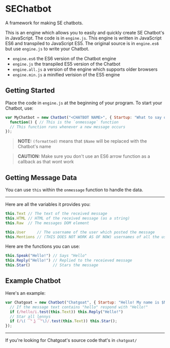 # SEChatbot
A framework for making SE chatbots.

This is an engine which allows you to easily and quickly create SE Chatbot's in JavaScript. The code is in `engine.js`. This engine is written in JavaScript ES6 and transpiled to JavaScript ES5. The original source is in `engine.es6` but use `engine.js` to write your Chatbot.

 - `engine.es6` the ES6 version of the Chatbot engine
 - `engine.js`  the transpiled ES5 version of the Chatbot
 - `engine.all.js` a version of the engine which supports older browsers
 - `engine.min.js` a minified verision of the ES5 engine

## Getting Started

Place the code in `engine.js` at the beginning of your program. To start your Chatbot, use:

```js
var MyChatbot = new Chatbot("<CHATBOT NAME>", { Startup: "What to say on the chatbot's startup (formatted)" },
  function() { // This is the `onmessage` function
  // This function runs whenever a new message occurs
});
```

> **NOTE:** `(formatted)` means that `$Name` will be replaced with the Chatbot's name

> **CAUTION:** Make sure you don't use an ES6 arrow function as a callback as that wont work

## Getting Message Data

You can use `this` within the `onmessage` function to handle the data.

---

Here are all the variables it provides you:

```js
this.Text // The text of the received message 
this.HTML // HTML of the received message (as a string)
this.Raw  // The messages DOM element

this.User     // The username of the user which posted the message
this.Mentions // (THIS DOES NOT WORK AS OF NOW) usernames of all the users @-mentioned in the message
```

Here are the functions you can use:

```js
this.Speak("Hello!") // Says "Hello"
this.Reply("Hello!") // Replied to the receieved message
this.Star()          // Stars the message
```

## Example Chatbot

Here's an example:

```js
var Chatgoat = new Chatbot("Chatgoat", { Startup: "Hello! My name is $Name!" }, function() {
  // If the message text contains "hello" respond with "Hello!"
  if (/hello/i.test(this.Text)) this.Reply("Hello!")
  // Star all lennys
  if (/\( ͡° ͜ʖ ͡°\)/.test(this.Text)) this.Star();
});
```

---

If you're looking for Chatgoat's source code that's in `chatgoat/`
